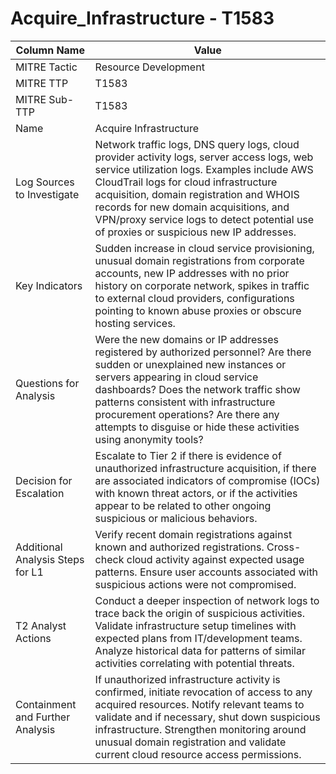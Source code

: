 # Acquire_Infrastructure - T1583

| Column Name | Value |
|-------------|-------|
| MITRE Tactic | Resource Development |
| MITRE TTP | T1583 |
| MITRE Sub-TTP | T1583 |
| Name | Acquire Infrastructure |
| Log Sources to Investigate | Network traffic logs, DNS query logs, cloud provider activity logs, server access logs, web service utilization logs. Examples include AWS CloudTrail logs for cloud infrastructure acquisition, domain registration and WHOIS records for new domain acquisitions, and VPN/proxy service logs to detect potential use of proxies or suspicious new IP addresses. |
| Key Indicators | Sudden increase in cloud service provisioning, unusual domain registrations from corporate accounts, new IP addresses with no prior history on corporate network, spikes in traffic to external cloud providers, configurations pointing to known abuse proxies or obscure hosting services. |
| Questions for Analysis | Were the new domains or IP addresses registered by authorized personnel? Are there sudden or unexplained new instances or servers appearing in cloud service dashboards? Does the network traffic show patterns consistent with infrastructure procurement operations? Are there any attempts to disguise or hide these activities using anonymity tools? |
| Decision for Escalation | Escalate to Tier 2 if there is evidence of unauthorized infrastructure acquisition, if there are associated indicators of compromise (IOCs) with known threat actors, or if the activities appear to be related to other ongoing suspicious or malicious behaviors. |
| Additional Analysis Steps for L1 | Verify recent domain registrations against known and authorized registrations. Cross-check cloud activity against expected usage patterns. Ensure user accounts associated with suspicious actions were not compromised. |
| T2 Analyst Actions | Conduct a deeper inspection of network logs to trace back the origin of suspicious activities. Validate infrastructure setup timelines with expected plans from IT/development teams. Analyze historical data for patterns of similar activities correlating with potential threats. |
| Containment and Further Analysis | If unauthorized infrastructure activity is confirmed, initiate revocation of access to any acquired resources. Notify relevant teams to validate and if necessary, shut down suspicious infrastructure. Strengthen monitoring around unusual domain registration and validate current cloud resource access permissions. |
